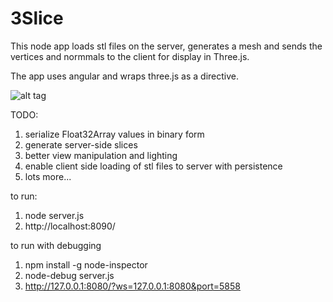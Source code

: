 # 3Slice

This node app loads stl files on the server, generates a mesh and sends the vertices and normmals to the client for display in Three.js.

The app uses angular and wraps three.js as a directive.

![alt tag](https://raw.github.com/andyroberts007/3Slice/images/pump.png)

TODO:
1.  serialize Float32Array values in binary form
2.  generate server-side slices
3.  better view manipulation and lighting
4.  enable client side loading of stl files to server with persistence
5.  lots more...

to run:
1. node server.js
2. http://localhost:8090/

to run with debugging
1. npm install -g node-inspector
2. node-debug server.js
3. http://127.0.0.1:8080/?ws=127.0.0.1:8080&port=5858
